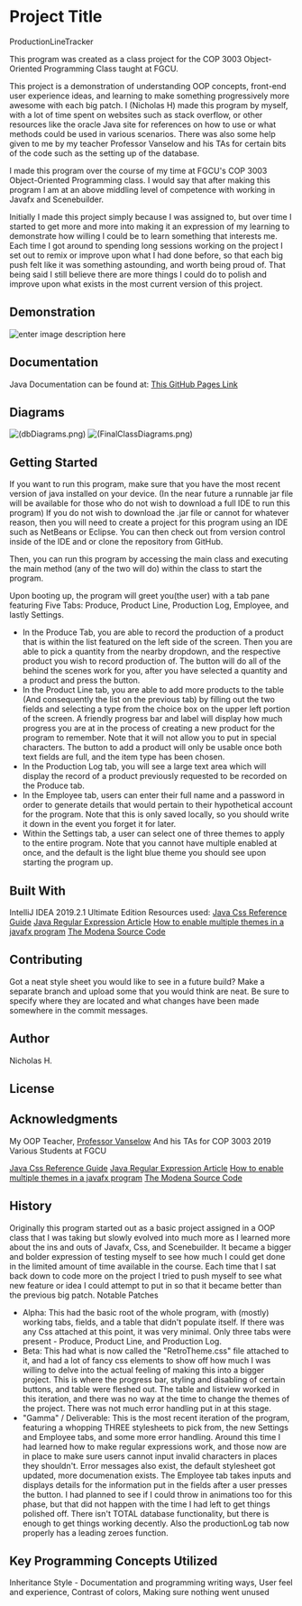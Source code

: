 
# Project Title
ProductionLineTracker

This program was created as a class project for the COP 3003 Object-Oriented Programming Class taught at FGCU. 

This project is a demonstration of understanding OOP concepts, front-end user experience ideas, and learning to make something progressively more awesome with each big patch.
I (Nicholas H) made this program by myself, with a lot of time spent on websites such as stack overflow, or other resources like the oracle Java site for references on how to use or what methods could be used in various scenarios. There was also some help given to me by my teacher Professor Vanselow and his TAs for certain bits of the code such as the setting up of the database.

I made this program over the course of my time at FGCU's COP 3003 Object-Oriented Programming class. I would say that after making this program I am at an above middling level of competence with working in Javafx and Scenebuilder.

Initially I made this project simply because I was assigned to, but over time I started to get more and more into making it an expression of my learning to demonstrate how willing I could be to learn something that interests me. Each time I got around to spending long sessions working on the project I set out to remix or improve upon what I had done before, so that each big push felt like it was something astounding, and worth being proud of. That being said I still believe there are more things I could do to polish and improve upon what exists in the most current version of this project.

## Demonstration

![enter image description here](prod/programCapture.gif)
## Documentation
Java Documentation can be found at:
[This GitHub Pages Link](https://anagalacticruby.github.io/ProductionLineTracker/)

## Diagrams
![(dbDiagrams.png)](dbDiagrams.png)
![(FinalClassDiagrams.png)](FinalClassDiagrams.png)
## Getting Started

If you want to run this program, make sure that you have the most recent version of java installed on your device. (In the near future a runnable jar file will be available for those who do not wish to download a full IDE to run this program)
If you do not wish to download the .jar file or cannot for whatever reason, then you will need to create a project for this program using an IDE such as NetBeans or Eclipse. You can then check out from version control inside of the IDE and or clone the repository from GitHub.

Then, you can run this program by accessing the main class and executing the main method (any of the two will do) within the class to start the program.

Upon booting up, the program will greet you(the user) with a tab pane featuring Five Tabs: Produce, Product Line, Production Log, Employee, and lastly Settings.
- In the Produce Tab, you are able to record the production of a product that is within the list featured on the left side of the screen. Then you are able to pick a quantity from the nearby dropdown, and the respective product you wish to record production of. The button will do all of the behind the scenes work for you, after you have selected a quantity and a product and press the button.
- In the Product Line tab, you are able to add more products to the table (And consequently the list on the previous tab) by filling out the two fields and selecting a type from the choice box on the upper left portion of the screen. A friendly progress bar and label will display how much progress you are at in the process of creating a new product for the program to remember. Note that it will not allow you to put in special characters. The button to add a product will only be usable once both text fields are full, and the item type has been chosen.
- In the Production Log tab, you will see a large text area which will display the record of a product previously requested to be recorded on the Produce tab.
- In the Employee tab, users can enter their full name and a password in order to generate details that would pertain to their hypothetical account for the program. Note that this is only saved locally, so you should write it down in the event you forget it for later.
- Within the Settings tab, a user can select one of three themes to apply to the entire program. Note that you cannot have multiple enabled at once, and the default is the light blue theme you should see upon starting the program up.

## Built With
IntelliJ IDEA 2019.2.1 Ultimate Edition
Resources used: 
[Java Css Reference Guide](https://docs.oracle.com/javase/9/docs/api/javafx/scene/doc-files/cssref.html)
[Java Regular Expression Article](https://www.vogella.com/tutorials/JavaRegularExpressions/article.html)
[How to enable multiple themes in a javafx program](https://stackoverflow.com/questions/49159286/make-a-dark-mode-with-javafx)
[The Modena Source Code](https://gist.github.com/maxd/63691840fc372f22f470)
## Contributing
Got a neat style sheet you would like to see in a future build? Make a separate branch and upload some that you would think are neat. Be sure to specify where they are located and what changes have been made somewhere in the commit messages.

## Author
Nicholas H.

## License


## Acknowledgments
My OOP Teacher, [Professor Vanselow](https://github.com/profvanselow)
And his TAs for COP 3003 2019
Various Students at FGCU

[Java Css Reference Guide](https://docs.oracle.com/javase/9/docs/api/javafx/scene/doc-files/cssref.html)
[Java Regular Expression Article](https://www.vogella.com/tutorials/JavaRegularExpressions/article.html)
[How to enable multiple themes in a javafx program](https://stackoverflow.com/questions/49159286/make-a-dark-mode-with-javafx)
[The Modena Source Code](https://gist.github.com/maxd/63691840fc372f22f470)

## History
Originally this program started out as a basic project assigned in a OOP class that I was taking but slowly evolved into much more as I learned more about the ins and outs of Javafx, Css, and Scenebuilder. It became a bigger and bolder expression of testing myself to see how much I could get done in the limited amount of time available in the course. Each time that I sat back down to code more on the project I tried to push myself to see what new feature or idea I could attempt to put in so that it became better than the previous big patch.
Notable Patches 
- Alpha: This had the basic root of the whole program, with (mostly) working tabs, fields, and a table that didn't populate itself. If there was any Css attached at this point, it was very minimal. Only three tabs were present - Produce, Product Line, and Production Log.
- Beta: This had what is now called the "RetroTheme.css" file attached to it, and had a lot of fancy css elements to show off how much I was willing to delve into the actual feeling of making this into a bigger project. This is where the progress bar, styling and disabling of certain buttons, and table were fleshed out. The table and listview worked in this iteration, and there was no way at the time to change the themes of the project. There was not much error handling put in at this stage.
- "Gamma" / Deliverable: This is the most recent iteration of the program, featuring a whopping THREE stylesheets to pick from, the new Settings and Employee tabs, and some more error handling. Around this time I had learned how to make regular expressions work, and those now are in place to make sure users cannot input invalid characters in places they shouldn't. Error messages also exist, the default stylesheet got updated, more documenation exists. The Employee tab takes inputs and displays details for the information put in the fields after a user presses the button. I had planned to see if I could throw in animations too for this phase, but that did not happen with the time I had left to get things polished off. There isn't TOTAL database functionality, but there is enough to get things working decently. Also the productionLog tab now properly has a leading zeroes function.
## Key Programming Concepts Utilized
Inheritance
Style - Documentation and programming writing ways, User feel and experience, Contrast of colors, Making sure nothing went unused
